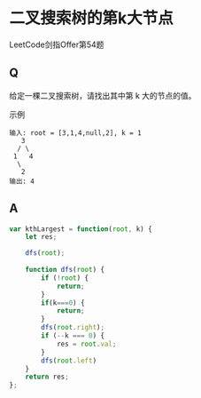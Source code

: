 # 二叉搜索树的第k大节点

LeetCode剑指Offer第54题

## Q
给定一棵二叉搜索树，请找出其中第 k 大的节点的值。

示例
```
输入: root = [3,1,4,null,2], k = 1
   3
  / \
 1   4
  \
   2
输出: 4
```

## A
```javascript
var kthLargest = function(root, k) {
    let res;

    dfs(root);
    
    function dfs(root) {
        if (!root) {
            return;
        }
        if(k===0) {
            return;
        }
        dfs(root.right);
        if (--k === 0) {
            res = root.val;
        }
        dfs(root.left)
    }
    return res;
};
```

